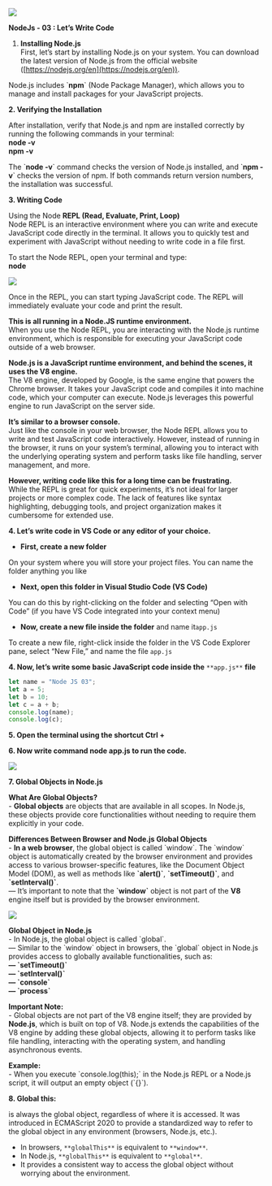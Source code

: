 ![](https://miro.medium.com/v2/resize:fit:875/1*AjqYUQHi2RkP7cFacapiDw.jpeg)

**NodeJs - 03 : Let’s Write Code**

1.  **Installing Node.js**  
    First, let’s start by installing Node.js on your system. You can download the latest version of Node.js from the official website ([https://nodejs.org/en](https://nodejs.org/en)).

Node.js includes \`**npm**\` (Node Package Manager), which allows you to manage and install packages for your JavaScript projects.

**2\. Verifying the Installation**

After installation, verify that Node.js and npm are installed correctly by running the following commands in your terminal:  
**node -v  
npm -v**

The \`**node -v**\` command checks the version of Node.js installed, and \`**npm -v**\` checks the version of npm. If both commands return version numbers, the installation was successful.

**3\. Writing Code**

Using the Node **REPL (Read, Evaluate, Print, Loop)**  
Node REPL is an interactive environment where you can write and execute JavaScript code directly in the terminal. It allows you to quickly test and experiment with JavaScript without needing to write code in a file first.

To start the Node REPL, open your terminal and type:  
**node**

![](https://miro.medium.com/v2/resize:fit:875/1*Q43g1eclPJdgeNbkxNoadg.jpeg)

Once in the REPL, you can start typing JavaScript code. The REPL will immediately evaluate your code and print the result.

**This is all running in a Node.JS runtime environment.**  
When you use the Node REPL, you are interacting with the Node.js runtime environment, which is responsible for executing your JavaScript code outside of a web browser.

**Node.js is a JavaScript runtime environment, and behind the scenes, it uses the V8 engine.**  
The V8 engine, developed by Google, is the same engine that powers the Chrome browser. It takes your JavaScript code and compiles it into machine code, which your computer can execute. Node.js leverages this powerful engine to run JavaScript on the server side.

**It’s similar to a browser console.**  
Just like the console in your web browser, the Node REPL allows you to write and test JavaScript code interactively. However, instead of running in the browser, it runs on your system’s terminal, allowing you to interact with the underlying operating system and perform tasks like file handling, server management, and more.

**However, writing code like this for a long time can be frustrating.**  
While the REPL is great for quick experiments, it’s not ideal for larger projects or more complex code. The lack of features like syntax highlighting, debugging tools, and project organization makes it cumbersome for extended use.

**4\. Let’s write code in VS Code or any editor of your choice.**

-   **First, create a new folder**

On your system where you will store your project files. You can name the folder anything you like

-   **Next, open this folder in Visual Studio Code (VS Code)**

You can do this by right-clicking on the folder and selecting “Open with Code” (if you have VS Code integrated into your context menu)

-   **Now, create a new file inside the folder** and name it`app.js`

To create a new file, right-click inside the folder in the VS Code Explorer pane, select “New File,” and name the file `app.js`

**4\. Now, let’s write some basic JavaScript code inside the** `**app.js**` **file**

```js
let name = "Node JS 03";
let a = 5;
let b = 10;
let c = a + b;
console.log(name);
console.log(c);

```

**5\. Open the terminal using the shortcut Ctrl +**

**6\. Now write command node app.js to run the code.**

![](https://miro.medium.com/v2/resize:fit:875/1*ONwyz9lwITAetgi6gbmLfQ.jpeg)

**7\. Global Objects in Node.js**

**What Are Global Objects?**  
\- **Global objects** are objects that are available in all scopes. In Node.js, these objects provide core functionalities without needing to require them explicitly in your code.

**Differences Between Browser and Node.js Global Objects**  
\- **In a web browser**, the global object is called \`window\`. The \`window\` object is automatically created by the browser environment and provides access to various browser-specific features, like the Document Object Model (DOM), as well as methods like **\`alert()\`**, **\`setTimeout()\`**, and **\`setInterval()\`**.  
— It’s important to note that the **\`window\`** object is not part of the **V8** engine itself but is provided by the browser environment.

![](https://miro.medium.com/v2/resize:fit:875/1*80If3Bj1WEuguhZsrRdSig.jpeg)

**Global Object in Node.js**  
\- In Node.js, the global object is called \`global\`.  
— Similar to the \`window\` object in browsers, the \`global\` object in Node.js provides access to globally available functionalities, such as:  
**— \`setTimeout()\`  
— \`setInterval()\`  
— \`console\`  
— \`process\`**

**Important Note:**  
\- Global objects are not part of the V8 engine itself; they are provided by **Node.js**, which is built on top of V8. Node.js extends the capabilities of the V8 engine by adding these global objects, allowing it to perform tasks like file handling, interacting with the operating system, and handling asynchronous events.

**Example:**  
\- When you execute \`console.log(this);\` in the Node.js REPL or a Node.js script, it will output an empty object (\`{}\`).

**8\. Global this:**

is always the global object, regardless of where it is accessed. It was introduced in ECMAScript 2020 to provide a standardized way to refer to the global object in any environment (browsers, Node.js, etc.).

-   In browsers, `**globalThis**` is equivalent to `**window**`.
-   In Node.js, `**globalThis**` is equivalent to `**global**`.
-   It provides a consistent way to access the global object without worrying about the environment.